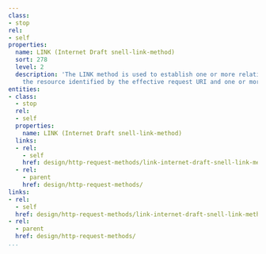 ```yaml
---
class:
- stop
rel:
- self
properties:
  name: LINK (Internet Draft snell-link-method)
  sort: 278
  level: 2
  description: 'The LINK method is used to establish one or more relationships between
    the resource identified by the effective request URI and one or more other resources. '
entities:
- class:
  - stop
  rel:
  - self
  properties:
    name: LINK (Internet Draft snell-link-method)
  links:
  - rel:
    - self
    href: design/http-request-methods/link-internet-draft-snell-link-method.md
  - rel:
    - parent
    href: design/http-request-methods/
links:
- rel:
  - self
  href: design/http-request-methods/link-internet-draft-snell-link-method.md
- rel:
  - parent
  href: design/http-request-methods/
...
```


